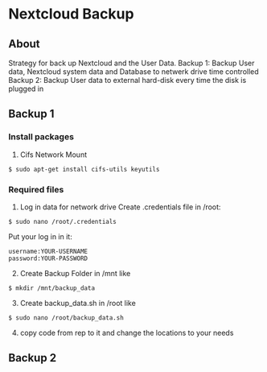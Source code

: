# Nextcloud Backup
## About
Strategy for back up Nextcloud and the User Data.
Backup 1: Backup User data, Nextcloud system data and Database to netwerk drive time controlled
Backup 2: Backup User data to external hard-disk every time the disk is plugged in
## Backup 1
### Install packages
1. Cifs Network Mount
```
$ sudo apt-get install cifs-utils keyutils
```
### Required files
1. Log in data for network drive
Create .credentials file in /root:
```
$ sudo nano /root/.credentials
```
Put your log in in it:
```
username:YOUR-USERNAME
password:YOUR-PASSWORD
```
2. Create Backup Folder in /mnt like
```
$ mkdir /mnt/backup_data
```
3. Create backup_data.sh in /root like
```
$ sudo nano /root/backup_data.sh
```
4. copy code from rep to it and change the locations to your needs
## Backup 2
